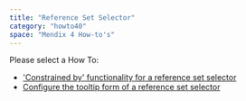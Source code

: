 ```yaml
---
title: "Reference Set Selector"
category: "howto40"
space: "Mendix 4 How-to's"
---
```

Please select a How To:

*   ['Constrained by' functionality for a reference set selector](2621473)
*   [Configure the tooltip form of a reference set selector](Configure+the+tooltip+form+of+a+reference+set+selector)